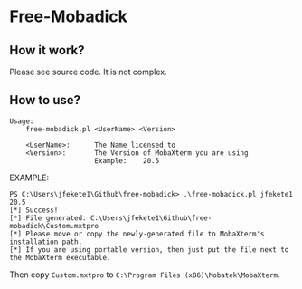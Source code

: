 # Free-Mobadick

## How it work?

Please see source code. It is not complex.

## How to use?

```
Usage:
    free-mobadick.pl <UserName> <Version>

    <UserName>:      The Name licensed to
    <Version>:       The Version of MobaXterm you are using
                     Example:    20.5
```

EXAMPLE:

```
PS C:\Users\jfekete1\Github\free-mobadick> .\free-mobadick.pl jfekete1 20.5
[*] Success!
[*] File generated: C:\Users\jfekete1\Github\free-mobadick\Custom.mxtpro
[*] Please move or copy the newly-generated file to MobaXterm's installation path.
[*] If you are using portable version, then just put the file next to the MobaXterm executable.
```

Then copy `Custom.mxtpro` to `C:\Program Files (x86)\Mobatek\MobaXterm`.
